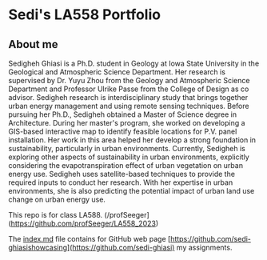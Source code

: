 # __Sedi's LA558 Portfolio__

## __About me__
Sedigheh Ghiasi is a Ph.D. student in Geology at Iowa State University in the Geological and Atmospheric Science Department. Her research is supervised by Dr. Yuyu Zhou from the Geology and Atmospheric Science Department and Professor Ulrike Passe from the College of Design as co advisor. Sedigheh research is interdisciplinary study that brings together urban energy management and using remote sensing techniques.
Before pursuing her Ph.D., Sedigheh obtained a Master of Science degree in Architecture. During her master's program, she worked on developing a GIS-based interactive map to identify feasible locations for P.V. panel installation. Her work in this area helped her develop a strong foundation in sustainability, particularly in urban environments.
Currently, Sedigheh is exploring other aspects of sustainability in urban environments, explicitly considering the evapotranspiration effect of urban vegetation on urban energy use. Sedigheh uses satellite-based techniques to provide the required inputs to conduct her research. With her expertise in urban environments, she is also predicting the potential impact of urban land use change on urban energy use.

This repo is for class LA588. (/profSeeger](https://github.com/profSeeger/LA558_2023)

The [index.md](https://github.com/sedi-ghiasi/LA588_Sedi/blob/main/index.md) file contains for GitHub web page  [https://github.com/sedi-ghiasishowcasing](https://github.com/sedi-ghiasi) my assignments.




